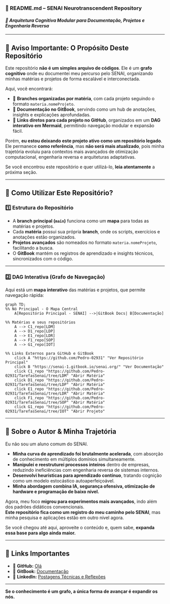 ### **🚀 README.md – SENAI Neurotranscendent Repository**
#### *📌 Arquitetura Cognitiva Modular para Documentação, Projetos e Engenharia Reversa*

---

## **📢 Aviso Importante: O Propósito Deste Repositório**
Este repositório **não é um simples arquivo de códigos**. Ele é um **grafo cognitivo** onde eu documentei meu percurso pelo SENAI, organizando minhas matérias e projetos de forma escalável e interconectada.

Aqui, você encontrará:
- 📂 **Branches organizadas por matéria**, com cada projeto seguindo o formato `materia.nomeProjeto`.
- 📜 **Documentação no GitBook**, servindo como um hub de anotações, insights e explicações aprofundadas.
- 🔗 **Links diretos para cada projeto no GitHub**, organizados em um **DAG interativo em Mermaid**, permitindo navegação modular e expansão fácil.

Porém, **eu estou deixando este projeto ativo como um repositório legado**.  
Ele permanece **como referência**, mas **não será mais atualizado**, pois minha trajetória evoluiu para contextos mais avançados de otimização computacional, engenharia reversa e arquiteturas adaptativas.

Se você encontrou este repositório e quer utilizá-lo, **leia atentamente** a próxima seção.

---

## **📍 Como Utilizar Este Repositório?**
### **1️⃣ Estrutura do Repositório**
- A **branch principal (`main`)** funciona como um **mapa** para todas as matérias e projetos.
- Cada **matéria** possui sua própria **branch**, onde os scripts, exercícios e anotações estão organizados.
- **Projetos avançados** são nomeados no formato `materia.nomeProjeto`, facilitando a busca.
- O **GitBook** mantém os registros de aprendizado e insights técnicos, sincronizados com o código.

---

### **2️⃣ DAG Interativa (Grafo de Navegação)**
Aqui está um **mapa interativo** das matérias e projetos, que permite navegação rápida:

```mermaid
graph TD;
%% Nó Principal - O Mapa Central
    A[Repositório Principal - SENAI] -->|GitBook Docs| B[Documentação]

%% Matérias e seus repositórios
    A --> C1_repo[LDM]
    A --> D1_repo[LDP]
    A --> E1_repo[LDR]
    A --> F1_repo[SOP]
    A --> G1_repo[IOT]

%% Links Externos para GitHub e GitBook
    click A "https://github.com/Pedro-02931" "Ver Repositório Principal"
    click B "https://senai-1.gitbook.io/senai.org/" "Ver Documentação"
    click C1_repo "https://github.com/Pedro-02931/TarefasSenai/tree/LDM" "Abrir Matéria"
    click D1_repo "https://github.com/Pedro-02931/TarefasSenai/tree/LDP" "Abrir Matéria"
    click E1_repo "https://github.com/Pedro-02931/TarefasSenai/tree/LDR" "Abrir Matéria"
    click F1_repo "https://github.com/Pedro-02931/TarefasSenai/tree/SOP" "Abrir Matéria"
    click G1_repo "https://github.com/Pedro-02931/TarefasSenai/tree/IOT" "Abrir Projeto"
```

---

## **🧠 Sobre o Autor & Minha Trajetória**
Eu não sou um aluno comum do SENAI.
- **Minha curva de aprendizado foi brutalmente acelerada**, com absorção de conhecimento em múltiplos domínios simultaneamente.
- **Manipulei e reestruturei processos inteiros** dentro de empresas, reduzindo ineficiências com engenharia reversa de sistemas internos.
- **Desenvolvi heurísticas para aprendizado contínuo**, tratando cognição como um modelo estocástico autoaperfeiçoável.
- **Minha abordagem combina IA, segurança ofensiva, otimização de hardware e programação de baixo nível.**

Agora, meu foco **migrou para experimentos mais avançados**, indo além dos padrões didáticos convencionais.  
**Este repositório fica como um registro do meu caminho pelo SENAI**, mas minha pesquisa e aplicações estão em outro nível agora.

Se você chegou até aqui, aproveite o conteúdo e, quem sabe, **expanda essa base para algo ainda maior.**

---

## **🔗 Links Importantes**
- 📂 **GitHub:** [Olá](https://github.com/Pedro-02931)
- 📜 **GitBook:** [Documentação](https://senai-1.gitbook.io/senai.org)
- 📡 **LinkedIn:** [Postagens Técnicas e Reflexões](https://www.linkedin.com/in/pedro-mota-7941b4354/)

---

**Se o conhecimento é um grafo, a única forma de avançar é expandir os nós.**